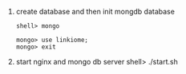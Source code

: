 1. create database and then init mongdb database 

    ```
    shell> mongo

    mongo> use linkiome;
    mongo> exit

2. start nginx and mongo db server
    shell> ./start.sh
